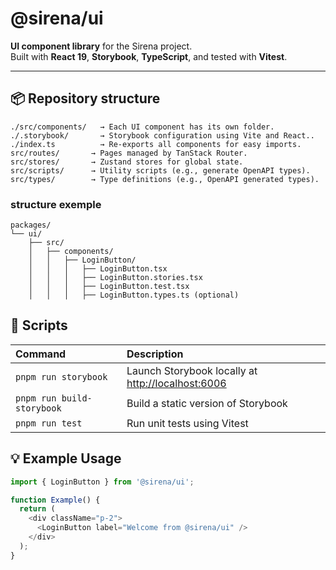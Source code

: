 # @sirena/ui

**UI component library** for the Sirena project.  
Built with **React 19**, **Storybook**, **TypeScript**, and tested with **Vitest**.

---

## 📦 Repository structure

```plaintext
./src/components/   → Each UI component has its own folder.
./.storybook/       → Storybook configuration using Vite and React..
./index.ts          → Re-exports all components for easy imports.
src/routes/       → Pages managed by TanStack Router.
src/stores/       → Zustand stores for global state.
src/scripts/      → Utility scripts (e.g., generate OpenAPI types).
src/types/        → Type definitions (e.g., OpenAPI generated types).
```

### structure exemple

```plaintext
packages/
└── ui/
    ├── src/
    │   ├── components/
    │   │   ├── LoginButton/
    │   │   │   ├── LoginButton.tsx
    │   │   │   ├── LoginButton.stories.tsx
    │   │   │   ├── LoginButton.test.tsx
    │   │   │   ├── LoginButton.types.ts (optional)
```

## 🚀 Scripts

| Command | Description |
|:--|:--|
| `pnpm run storybook` | Launch Storybook locally at [http://localhost:6006](http://localhost:6006) |
| `pnpm run build-storybook` | Build a static version of Storybook |
| `pnpm run test` | Run unit tests using Vitest |

## 💡 Example Usage

```ts
import { LoginButton } from '@sirena/ui';

function Example() {
  return (
    <div className="p-2">
      <LoginButton label="Welcome from @sirena/ui" />
    </div>
  );
}
```
